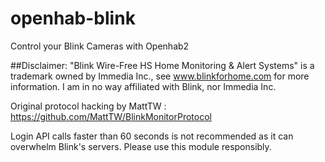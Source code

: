 # openhab-blink
Control your Blink Cameras with Openhab2

##Disclaimer:
"Blink Wire-Free HS Home Monitoring & Alert Systems" is a trademark owned by Immedia Inc., see www.blinkforhome.com for more information. I am in no way affiliated with Blink, nor Immedia Inc.

Original protocol hacking by MattTW : https://github.com/MattTW/BlinkMonitorProtocol

Login API calls faster than 60 seconds is not recommended as it can overwhelm Blink's servers. Please use this module responsibly.


